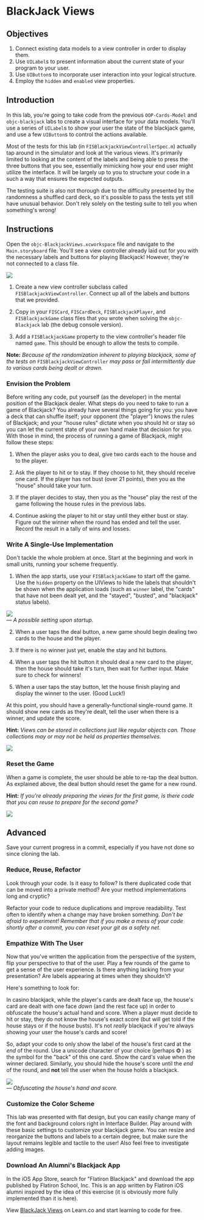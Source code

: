 # BlackJack Views

## Objectives

1. Connect existing data models to a view controller in order to display them.
2. Use `UILabel`s to present information about the current state of your program to your user.
3. Use `UIButton`s to incorporate user interaction into your logical structure.
4. Employ the `hidden` and `enabled` view properties.

## Introduction

In this lab, you're going to take code from the previous `OOP-Cards-Model` and `objc-blackjack` labs to create a visual interface for your data models. You'll use a series of `UILabel`s to show your user the state of the blackjack game, and use a few `UIButton`s to control the actions available.

Most of the tests for this lab (in `FISBlackjackViewControllerSpec.m`) actually tap around in the simulator and look at the various views. It's primarily limited to looking at the content of the labels and being able to press the three buttons that you see, essentially mimicking how your end user might utilize the interface. It will be largely up to you to structure your code in a such a way that ensures the expected outputs. 

The testing suite is also not thorough due to the difficulty presented by the randomness a shuffled card deck, so it's possible to pass the tests yet still have unusual behavior. Don't rely solely on the testing suite to tell you when something's wrong!

## Instructions 

Open the `objc-BlackjackViews.xcworkspace` file and navigate to the `Main.storyboard` file. You'll see a view controller already laid out for you with the necessary labels and buttons for playing Blackjack! However, they're not connected to a class file.

![](https://curriculum-content.s3.amazonaws.com/ios/objc-blackjack-views/blackjack_storyboard.png)

1. Create a new view controller subclass called `FISBlackjackViewController`. Connect up all of the labels and buttons that we provided.

2. Copy in your `FISCard`, `FISCardDeck`, `FISBlackjackPlayer`, and `FISBlackjackGame` class files that you wrote when solving the `objc-Blackjack` lab (the debug console version).

3. Add a `FISBlackjackGame` property to the view controller's header file named `game`. This should be enough to allow the tests to compile.

**Note:** *Because of the randomization inherent to playing blackjack, some of the tests on* `FISBlackjackViewController` *may pass or fail intermittently due to various cards being dealt or drawn.*

### Envision the Problem

Before writing any code, put yourself (as the developer) in the mental position of the Blackjack dealer. What steps do you need to take to run a game of Blackjack? You already have several things going for you: you have a deck that can shuffle itself; your opponent (the "player") knows the rules of Blackjack; and your "house rules" dictate when you should hit or stay so you can let the current state of your own hand make that decision for you. With those in mind, the process of running a game of Blackjack, might follow these steps:

1. When the player asks you to deal, give two cards each to the house and to the player.

2. Ask the player to hit or to stay. If they choose to hit, they should receive one card. If the player has not bust (over 21 points), then you as the "house" should take your turn.

3. If the player decides to stay, then you as the "house" play the rest of the game following the house rules in the previous labs.

4. Continue asking the player to hit or stay until they either bust or stay. Figure out the winner when the round has ended and tell the user. Record the result in a tally of wins and losses.

### Write A Single-Use Implementation

Don't tackle the whole problem at once. Start at the beginning and work in small units, running your scheme frequently. 

1. When the app starts, use your `FISBlackjackGame` to start off the game. Use the `hidden` property on the UIViews to hide the labels that shouldn't be shown when the application loads (such as `winner` label, the "cards" that have not been dealt yet, and the "stayed", "busted", and "blackjack" status labels).

![](https://curriculum-content.s3.amazonaws.com/ios/objc-blackjack-views/blackjack_initial_view.png)  
— *A possible setting upon startup.*

2. When a user taps the deal button, a new game should begin dealing two cards to the house and the player.

3. If there is no winner just yet, enable the stay and hit buttons. 

4. When a user taps the hit button it should deal a new card to the player, then the house should take it's turn, then wait for further input. Make sure to check for winners!

5. When a user taps the stay button, let the house finish playing and display the winner to the user. (Good Luck!)

At this point, you should have a generally-functional single-round game. It should show new cards as they're dealt, tell the user when there is a winner, and update the score.
    
**Hint:** *Views can be stored in collections just like regular objects can. Those collections may or may not be held as properties themselves.*

![](https://curriculum-content.s3.amazonaws.com/ios/objc-blackjack-views/blackjack_busted.png)

### Reset the Game

When a game is complete, the user should be able to re-tap the deal button. As explained above, the deal button should reset the game for a new round.

**Hint:** *If you're already preparing the views for the first game, is there code that you can reuse to prepare for the second game?*

![](https://curriculum-content.s3.amazonaws.com/ios/objc-blackjack-views/blackjack_blackjack.png)

## Advanced

Save your current progress in a commit, especially if you have not done so since cloning the lab.

### Reduce, Reuse, Refactor

Look through your code. Is it easy to follow? Is there duplicated code that can be moved into a private method? Are your method implementations long and cryptic? 

Refactor your code to reduce duplications and improve readability. Test often to identify when a change may have broken something. *Don't be afraid to experiment! Remember that if you make a mess of your code shortly after a commit, you can reset your git as a safety net.*

### Empathize With The User

Now that you've written the application from the perspective of the system, flip your perspective to that of the user. Play a few rounds of the game to get a sense of the user experience. Is there anything lacking from your presentation? Are labels appearing at times when they shouldn't?

Here's something to look for:

In casino blackjack, while the player's cards are dealt face up, the house's card are dealt with one face *down* (and the rest face up) in order to obfuscate the house's actual hand and score. When a player must decide to hit or stay, they do not know the house's exact score (but will get told if the house stays or if the house busts). It's not *really* blackjack if you're always showing your user the house's cards and score!

So, adapt your code to only show the label of the house's first card at the *end* of the round. Use a unicode character of your choice (perhaps ❂ ) as the symbol for the "back" of this one card. Show the card's value when the winner declared. Similarly, you should hide the house's score until the *end* of the round, and **not** tell the user when the house holds a blackjack.

![](https://curriculum-content.s3.amazonaws.com/ios/objc-blackjack-views/blackjack_facedown.png)  
— *Obfuscating the house's hand and score.*

### Customize the Color Scheme

This lab was presented with flat design, but you can easily change many of the font and background colors right in Interface Builder. Play around with these basic settings to customize your blackjack game. You can resize and reorganize the buttons and labels to a certain degree, but make sure the layout remains legible and tactile to the user! Also feel free to investigate adding images.

### Download An Alumni's Blackjack App

In the iOS App Store, search for "Flatiron Blackjack" and download the app published by Flatiron School, Inc. This is an app written by Flatiron iOS alumni inspired by the idea of this exercise (it is obviously more fully implemented than it is here).

<p data-visibility='hidden'>View <a href='https://learn.co/lessons/objc-BlackJackViews' title='BlackJack Views'>BlackJack Views</a> on Learn.co and start learning to code for free.</p>
